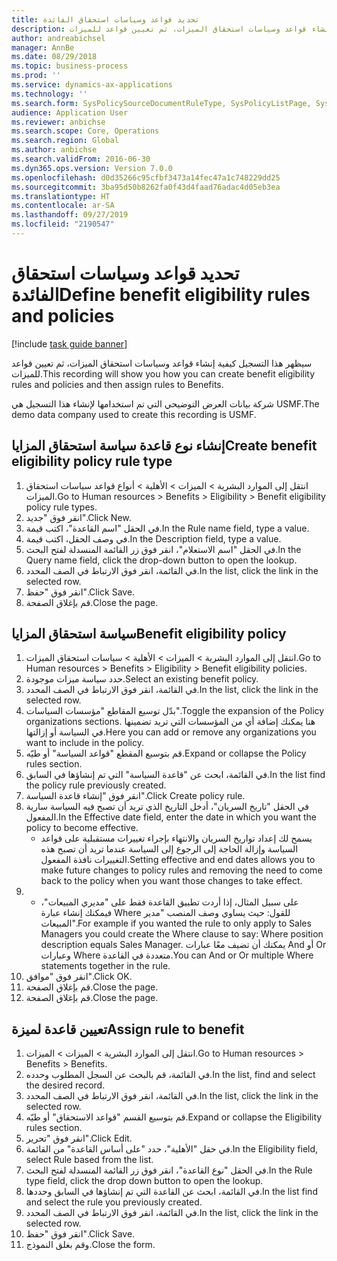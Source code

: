 ```yaml
---
title: تحديد قواعد وسياسات استحقاق الفائدة
description: سيظهر هذا التسجيل كيفية إنشاء قواعد وسياسات استحقاق الميزات، ثم تعيين قواعد للميزات.
author: andreabichsel
manager: AnnBe
ms.date: 08/29/2018
ms.topic: business-process
ms.prod: ''
ms.service: dynamics-ax-applications
ms.technology: ''
ms.search.form: SysPolicySourceDocumentRuleType, SysPolicyListPage, SysPolicy, HcmBenefitEligibilityPolicy, HcmBenefit
audience: Application User
ms.reviewer: anbichse
ms.search.scope: Core, Operations
ms.search.region: Global
ms.author: anbichse
ms.search.validFrom: 2016-06-30
ms.dyn365.ops.version: Version 7.0.0
ms.openlocfilehash: d0d35266c95cfbf3473a14fec47a1c748229dd25
ms.sourcegitcommit: 3ba95d50b8262fa0f43d4faad76adac4d05eb3ea
ms.translationtype: HT
ms.contentlocale: ar-SA
ms.lasthandoff: 09/27/2019
ms.locfileid: "2190547"
---
```

# <a name="define-benefit-eligibility-rules-and-policies"></a><span data-ttu-id="f7427-103">تحديد قواعد وسياسات استحقاق الفائدة</span><span class="sxs-lookup"><span data-stu-id="f7427-103">Define benefit eligibility rules and policies</span></span>

[!include [task guide banner](../../includes/task-guide-banner.md)]

<span data-ttu-id="f7427-104">سيظهر هذا التسجيل كيفية إنشاء قواعد وسياسات استحقاق الميزات، ثم تعيين قواعد للميزات.</span><span class="sxs-lookup"><span data-stu-id="f7427-104">This recording will show you how you can create benefit eligibility rules and policies and then assign rules to Benefits.</span></span>  

<span data-ttu-id="f7427-105">شركة بيانات العرض التوضيحي التي تم استخدامها لإنشاء هذا التسجيل هي USMF.</span><span class="sxs-lookup"><span data-stu-id="f7427-105">The demo data company used to create this recording is USMF.</span></span>


## <a name="create-benefit-eligibility-policy-rule-type"></a><span data-ttu-id="f7427-106">إنشاء نوع قاعدة سياسة استحقاق المزايا‬</span><span class="sxs-lookup"><span data-stu-id="f7427-106">Create benefit eligibility policy rule type</span></span>
1. <span data-ttu-id="f7427-107">انتقل إلى الموارد البشرية > الميزات > الأهلية > أنواع قواعد سياسات استحقاق الميزات.</span><span class="sxs-lookup"><span data-stu-id="f7427-107">Go to Human resources > Benefits > Eligibility > Benefit eligibility policy rule types.</span></span>
2. <span data-ttu-id="f7427-108">انقر فوق "جديد".</span><span class="sxs-lookup"><span data-stu-id="f7427-108">Click New.</span></span>
3. <span data-ttu-id="f7427-109">في الحقل "اسم القاعدة"، اكتب قيمة.</span><span class="sxs-lookup"><span data-stu-id="f7427-109">In the Rule name field, type a value.</span></span>
4. <span data-ttu-id="f7427-110">في وصف الحقل، اكتب قيمة.</span><span class="sxs-lookup"><span data-stu-id="f7427-110">In the Description field, type a value.</span></span>
5. <span data-ttu-id="f7427-111">في الحقل "اسم الاستعلام"، انقر فوق زر القائمة المنسدلة لفتح البحث.</span><span class="sxs-lookup"><span data-stu-id="f7427-111">In the Query name field, click the drop-down button to open the lookup.</span></span>
6. <span data-ttu-id="f7427-112">في القائمة، انقر فوق الارتباط في الصف المحدد.</span><span class="sxs-lookup"><span data-stu-id="f7427-112">In the list, click the link in the selected row.</span></span>
7. <span data-ttu-id="f7427-113">انقر فوق "حفظ".</span><span class="sxs-lookup"><span data-stu-id="f7427-113">Click Save.</span></span>
8. <span data-ttu-id="f7427-114">قم بإغلاق الصفحة.</span><span class="sxs-lookup"><span data-stu-id="f7427-114">Close the page.</span></span>

## <a name="benefit-eligibility-policy"></a><span data-ttu-id="f7427-115">سياسة استحقاق المزايا</span><span class="sxs-lookup"><span data-stu-id="f7427-115">Benefit eligibility policy</span></span>
1. <span data-ttu-id="f7427-116">انتقل إلى الموارد البشرية > الميزات > الأهلية > سياسات استحقاق الميزات‬.</span><span class="sxs-lookup"><span data-stu-id="f7427-116">Go to Human resources > Benefits > Eligibility > Benefit eligibility policies.</span></span>
2. <span data-ttu-id="f7427-117">حدد سياسة ميزات موجودة.</span><span class="sxs-lookup"><span data-stu-id="f7427-117">Select an existing benefit policy.</span></span>
3. <span data-ttu-id="f7427-118">في القائمة، انقر فوق الارتباط في الصف المحدد.</span><span class="sxs-lookup"><span data-stu-id="f7427-118">In the list, click the link in the selected row.</span></span>
4. <span data-ttu-id="f7427-119">بدّل توسيع المقاطع "مؤسسات السياسات‬‬".</span><span class="sxs-lookup"><span data-stu-id="f7427-119">Toggle the expansion of the Policy organizations sections.</span></span>  <span data-ttu-id="f7427-120">هنا يمكنك إضافة أي من المؤسسات التي تريد تضمينها في السياسة أو إزالتها.</span><span class="sxs-lookup"><span data-stu-id="f7427-120">Here you can add or remove any organizations you want to include in the policy.</span></span>
5. <span data-ttu-id="f7427-121">قم بتوسيع المقطع "قواعد السياسة‬" أو طيّه.</span><span class="sxs-lookup"><span data-stu-id="f7427-121">Expand or collapse the Policy rules section.</span></span>
6. <span data-ttu-id="f7427-122">في القائمة، ابحث عن "قاعدة السياسة" التي تم إنشاؤها في السابق.</span><span class="sxs-lookup"><span data-stu-id="f7427-122">In the list find the policy rule previously created.</span></span>
7. <span data-ttu-id="f7427-123">انقر فوق "إنشاء قاعدة السياسة".</span><span class="sxs-lookup"><span data-stu-id="f7427-123">Click Create policy rule.</span></span>
8. <span data-ttu-id="f7427-124">في الحقل "تاريخ السريان"، أدخل التاريخ الذي تريد أن تصبح فيه السياسة سارية المفعول.</span><span class="sxs-lookup"><span data-stu-id="f7427-124">In the Effective date field, enter the date in which you want the policy to become effective.</span></span>
    * <span data-ttu-id="f7427-125">يسمح لك إعداد تواريخ السريان والانتهاء بإجراء تغييرات مستقبلية على قواعد السياسة وإزالة الحاجة إلى الرجوع إلى السياسة عندما تريد أن تصبح هذه التغييرات نافذة المفعول.</span><span class="sxs-lookup"><span data-stu-id="f7427-125">Setting effective and end dates allows you to make future changes to policy rules and removing the need to come back to the policy when you want those changes to take effect.</span></span>  
9. 
    * <span data-ttu-id="f7427-126">على سبيل المثال، إذا أردت تطبيق القاعدة فقط على "مديري المبيعات"، فيمكنك إنشاء عبارة Where للقول: حيث يساوي وصف المنصب "مدير المبيعات".</span><span class="sxs-lookup"><span data-stu-id="f7427-126">For example if you wanted the rule to only apply to Sales Managers you could create the Where clause to say: Where position description equals Sales Manager.</span></span>  <span data-ttu-id="f7427-127">يمكنك أن تضيف معًا عبارات And أو Or وعبارات Where متعددة في القاعدة.</span><span class="sxs-lookup"><span data-stu-id="f7427-127">You can And or Or multiple Where statements together in the rule.</span></span>  
10. <span data-ttu-id="f7427-128">انقر فوق "موافق".</span><span class="sxs-lookup"><span data-stu-id="f7427-128">Click OK.</span></span>
11. <span data-ttu-id="f7427-129">قم بإغلاق الصفحة.</span><span class="sxs-lookup"><span data-stu-id="f7427-129">Close the page.</span></span>
12. <span data-ttu-id="f7427-130">قم بإغلاق الصفحة.</span><span class="sxs-lookup"><span data-stu-id="f7427-130">Close the page.</span></span>

## <a name="assign-rule-to-benefit"></a><span data-ttu-id="f7427-131">تعيين قاعدة لميزة</span><span class="sxs-lookup"><span data-stu-id="f7427-131">Assign rule to benefit</span></span>
1. <span data-ttu-id="f7427-132">انتقل إلى الموارد البشرية > الميزات‬ > الميزات‬.</span><span class="sxs-lookup"><span data-stu-id="f7427-132">Go to Human resources > Benefits > Benefits.</span></span>
2. <span data-ttu-id="f7427-133">في القائمة، قم بالبحث عن السجل المطلوب وحدده.</span><span class="sxs-lookup"><span data-stu-id="f7427-133">In the list, find and select the desired record.</span></span>
3. <span data-ttu-id="f7427-134">في القائمة، انقر فوق الارتباط في الصف المحدد.</span><span class="sxs-lookup"><span data-stu-id="f7427-134">In the list, click the link in the selected row.</span></span>
4. <span data-ttu-id="f7427-135">قم بتوسيع القسم "قواعد الاستحقاق" أو طيّه.</span><span class="sxs-lookup"><span data-stu-id="f7427-135">Expand or collapse the Eligibility rules section.</span></span>
5. <span data-ttu-id="f7427-136">انقر فوق "تحرير".</span><span class="sxs-lookup"><span data-stu-id="f7427-136">Click Edit.</span></span>
6. <span data-ttu-id="f7427-137">في حقل "الأهلية"، حدد "على أساس القاعدة" من القائمة.</span><span class="sxs-lookup"><span data-stu-id="f7427-137">In the Eligibility field, select Rule based from the list.</span></span>
7. <span data-ttu-id="f7427-138">في الحقل "نوع القاعدة"، انقر فوق زر القائمة المنسدلة لفتح البحث.</span><span class="sxs-lookup"><span data-stu-id="f7427-138">In the Rule type field, click the drop down button to open the lookup.</span></span>
8. <span data-ttu-id="f7427-139">في القائمة، ابحث عن القاعدة التي تم إنشاؤها في السابق وحددها.</span><span class="sxs-lookup"><span data-stu-id="f7427-139">In the list find and select the rule you previously created.</span></span>
9. <span data-ttu-id="f7427-140">في القائمة، انقر فوق الارتباط في الصف المحدد.</span><span class="sxs-lookup"><span data-stu-id="f7427-140">In the list, click the link in the selected row.</span></span>
10. <span data-ttu-id="f7427-141">انقر فوق "حفظ".</span><span class="sxs-lookup"><span data-stu-id="f7427-141">Click Save.</span></span>
11. <span data-ttu-id="f7427-142">وقم بغلق النموذج.</span><span class="sxs-lookup"><span data-stu-id="f7427-142">Close the form.</span></span>

